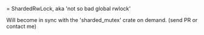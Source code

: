 = ShardedRwLock, aka 'not so bad global rwlock'

Will become in sync with the 'sharded_mutex' crate on demand. (send PR or contact me)

<!---
This library provides global locks for (pseudo-) atomic access to data without memory overhead
per object. Concurrency is improved by selecting a Mutex from a pool based on the Address of
the object to be locked.

Even being sharded, these Mutexes act still as global and non-recursive locks. One must not
try to lock another object while a lock is already hold, otherwise deadlocks are around the
corner.
--->
